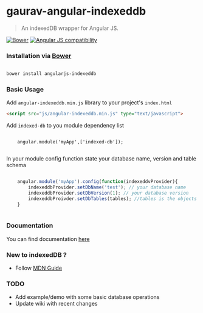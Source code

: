 # gaurav-angular-indexeddb

> An indexedDB wrapper for Angular JS.

[![Bower](https://img.shields.io/bower/v/angularjs-indexeddb.svg)]()
[![Angular JS compatibility](https://img.shields.io/badge/angular->=1.2.x-green.svg)]()

### Installation via [Bower](http://bower.io)

```bash

bower install angularjs-indexeddb

```

### Basic Usage

Add ```angular-indexeddb.min.js``` library to your project's ```index.html```

```html
<script src="js/angular-indexeddb.min.js" type="text/javascript">
```

Add ```indexed-db``` to you module dependency list

````javasript

    angular.module('myApp',['indexed-db']);
    
````

In your module config function state your database name, version and table schema

````javascript

    angular.module('myApp').config(function(indexeddvProvider){
        indexeddbProvider.setDbName('test'); // your database name
        indexeddbProvider.setDbVersion(1); // your database version
        indexeddbProivder.setDbTables(tables); //tables is the objects contains your schema for various tables
    }
    
````

### Documentation
You can find documentation [here](https://github.com/gauravgango/gaurav-angular-indexeddb/wiki)


### New to indexedDB ?
* Follow [MDN Guide](https://developer.mozilla.org/en-US/docs/Web/API/IndexedDB_API)

### TODO
* Add example/demo with some basic database operations
* Update wiki with recent changes
